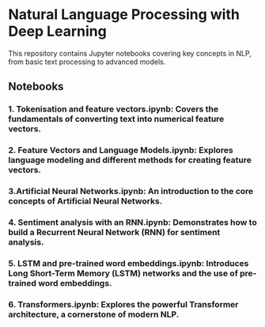 # Natural Language Processing with Deep Learning
This repository contains Jupyter notebooks covering key concepts in NLP, from basic text processing to advanced models.

## Notebooks
### 1. Tokenisation and feature vectors.ipynb: Covers the fundamentals of converting text into numerical feature vectors.

### 2. Feature Vectors and Language Models.ipynb: Explores language modeling and different methods for creating feature vectors.

### 3.Artificial Neural Networks.ipynb: An introduction to the core concepts of Artificial Neural Networks.

### 4. Sentiment analysis with an RNN.ipynb: Demonstrates how to build a Recurrent Neural Network (RNN) for sentiment analysis.

### 5. LSTM and pre-trained word embeddings.ipynb: Introduces Long Short-Term Memory (LSTM) networks and the use of pre-trained word embeddings.

### 6. Transformers.ipynb: Explores the powerful Transformer architecture, a cornerstone of modern NLP.

